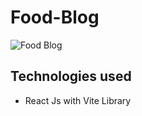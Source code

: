 # Food-Blog
![Food Blog](https://user-images.githubusercontent.com/46317379/235662369-688520f1-9d91-44e2-be06-186ff3093729.png)
## Technologies used
* React Js with Vite Library

